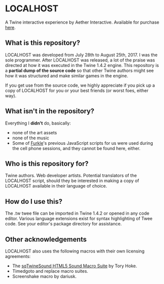 # LOCALHOST

A Twine interactive experience by Aether Interactive. Available for purchase [here](http://aetherinteractive.itch.io/localhost).

## What is this repository?

LOCALHOST was developed from July 28th to August 25th, 2017. I was the sole programmer. After LOCALHOST was released, a lot of the praise was directed at how it was executed in the Twine 1.4.2 engine. This repository is a **partial dump of the source code** so that other Twine authors might see how it was structured and make similar games in the engine.

If you get use from the source code, we highly appreciate if you pick up a copy of LOCALHOST for you or your best friends (or worst foes, either way).

## What isn't in the repository?
Everything I **didn't** do, basically:
- none of the art assets
- none of the music
- Some of [Furkle](http://furkleindustries.com)'s previous JavaScript scripts for us were used during the cell phone sessions, and they cannot be found here, either.

## Who is this repository for?
Twine authors. Web developer artists. Potential translators of the LOCALHOST script, should they be interested in making a copy of LOCALHOST available in their language of choice.

## How do I use this?
The .tw twee file can be imported in Twine 1.4.2 or opened in any code editor. Various language extensions exist for syntax highlighting of Twee code. See your editor's package directory for assistance.

## Other acknowledgements
LOCALHOST also uses the following macros with their own licensing agreements:
- The [sqTwineSound HTML5 Sound Macro Suite](https://github.com/AteYourLembas/sqTwineSound) by Tory Hoke.
- Timedgoto and replace macro suites.
- Screenshake macro by dariusk.
